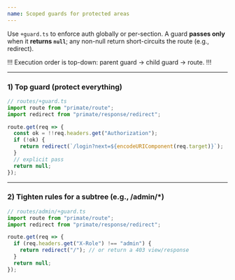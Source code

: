 ```yaml
---
name: Scoped guards for protected areas
---
```


Use `+guard.ts` to enforce auth globally or per-section. A guard
**passes only** when it **returns `null`**; any non-null return short-circuits
the route (e.g., redirect).

!!!
Execution order is top-down: parent guard -> child guard -> route.
!!!

---

### 1) Top guard (protect everything)

```ts
// routes/+guard.ts
import route from "primate/route";
import redirect from "primate/response/redirect";

route.get(req => {
  const ok = !!req.headers.get("Authorization");
  if (!ok) {
    return redirect(`/login?next=${encodeURIComponent(req.target)}`);
  }
  // explicit pass
  return null;
});
```

---

### 2) Tighten rules for a subtree (e.g., /admin/*)

```ts
// routes/admin/+guard.ts
import route from "primate/route";
import redirect from "primate/response/redirect";

route.get(req => {
  if (req.headers.get("X-Role") !== "admin") {
    return redirect("/"); // or return a 403 view/response
  }
  return null;
});
```
